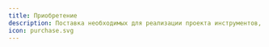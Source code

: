 ```yaml
---
title: Приобретение
description: Поставка необходимых для реализации проекта инструментов, материалов и информации
icon: purchase.svg
---
```

